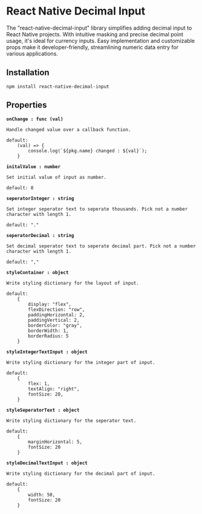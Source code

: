 # React Native Decimal Input

The "react-native-decimal-input" library simplifies adding decimal input to React Native projects. With intuitive masking and precise decimal point usage, it's ideal for currency inputs. Easy implementation and customizable props make it developer-friendly, streamlining numeric data entry for various applications.

## **Installation**
```
npm install react-native-decimal-input
```

## **Properties**
**`onChange : func (val)`**
```
Handle changed value over a callback function.

default:
    (val) => {
        console.log(`${pkg.name} changed : ${val}`);
    }
```

**`initalValue : number`**
```
Set initial value of input as number.

default: 0
```

**`seperatorInteger : string`**
```
Set integer seperator text to seperate thousands. Pick not a number character with length 1.

default: "."
```

**`seperatorDecimal : string`**
```
Set decimal seperator text to seperate decimal part. Pick not a number character with length 1.

default: ","
```

**`styleContainer : object`**
```
Write styling dictionary for the layout of input.

default:
    {
        display: "flex",
        flexDirection: "row",
        paddingHorizontal: 2,
        paddingVertical: 2,
        borderColor: "gray",
        borderWidth: 1,
        borderRadius: 5
    }
```

**`styleIntegerTextInput : object`**
```
Write styling dictionary for the integer part of input.

default:
    {
        flex: 1,
        textAlign: "right",
        fontSize: 20,
    }
```

**`styleSeperatorText : object`**
```
Write styling dictionary for the seperator text.

default:
    {
        marginHorizontal: 5,
        fontSize: 20
    }
```

**`styleDecimalTextInput : object`**
```
Write styling dictionary for the decimal part of input.

default:
    {
        width: 50,
        fontSize: 20
    }
```